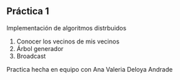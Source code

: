 ## Práctica 1

Implementación de algoritmos distrbuidos

1. Conocer los vecinos de mis vecinos
2. Árbol generador
3. Broadcast

Practica hecha en equipo con Ana Valeria Deloya Andrade